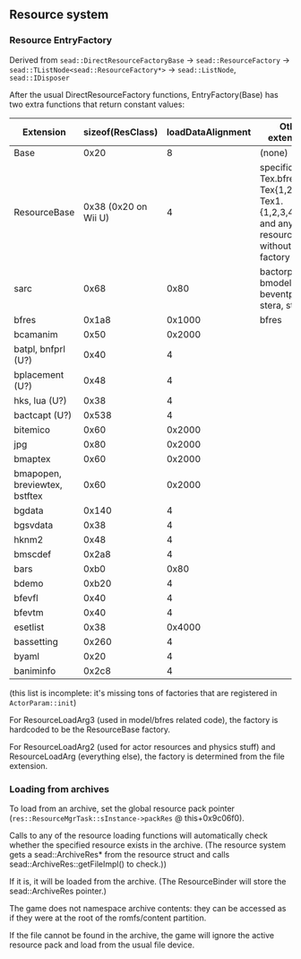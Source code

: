 ## Resource system

### Resource EntryFactory

Derived from `sead::DirectResourceFactoryBase` -> `sead::ResourceFactory` -> `sead::TListNode<sead::ResourceFactory*>` -> `sead::ListNode`, `sead::IDisposer`

After the usual DirectResourceFactory functions, EntryFactory(Base) has two extra functions
that return constant values:

| Extension | sizeof(ResClass) | loadDataAlignment | Other extensions | Multiplier | Constant
| --- | --- | --- | --- | --- | --- |
| Base | 0x20 | 8 | (none) | | |
| ResourceBase | 0x38 (0x20 on Wii U) | 4 | specifically: Tex.bfres, Tex{1,2}.bfres, Tex1.{1,2,3,4}.bfres, and any resource type without its own factory | 1.0 | 0 |
| sarc | 0x68 | 0x80 | bactorpack, bmodelsh, beventpack, stera, stats | | |
| bfres | 0x1a8 | 0x1000 | bfres| | |
| bcamanim | 0x50 | 0x2000 | | | |
| batpl, bnfprl (U?) | 0x40 | 4 | | | |
| bplacement (U?) | 0x48 | 4 | | | |
| hks, lua (U?) | 0x38 | 4 | | | |
| bactcapt (U?) | 0x538 | 4 | | | |
| bitemico | 0x60 | 0x2000 | | | |
| jpg | 0x80 | 0x2000 | | | |
| bmaptex | 0x60 | 0x2000 | | | |
| bmapopen, breviewtex, bstftex | 0x60 | 0x2000 | | | |
| bgdata | 0x140 | 4 | | | |
| bgsvdata | 0x38 | 4 | | | |
| hknm2 | 0x48 | 4 | | | |
| bmscdef | 0x2a8 | 4 | | | |
| bars | 0xb0 | 0x80 | | | |
| bdemo | 0xb20 | 4 | | | |
| bfevfl | 0x40 | 4 | | | |
| bfevtm | 0x40 | 4 | | | |
| esetlist | 0x38 | 0x4000 | | |
| bassetting | 0x260 | 4 | | | |
| byaml | 0x20 | 4 | | | |
| baniminfo | 0x2c8 | 4 | | | |

(this list is incomplete: it's missing tons of factories that are registered in `ActorParam::init`)

For ResourceLoadArg3 (used in model/bfres related code), the factory is hardcoded to be the ResourceBase factory.

For ResourceLoadArg2 (used for actor resources and physics stuff) and ResourceLoadArg (everything else), the factory is determined from the file extension.


### Loading from archives

To load from an archive, set the global resource pack pointer
(`res::ResourceMgrTask::sInstance->packRes` @ this+0x9c06f0).

Calls to any of the resource loading functions will automatically check whether the
specified resource exists in the archive. (The resource system gets a sead::ArchiveRes*
from the resource struct and calls sead::ArchiveRes::getFileImpl() to check.))

If it is, it will be loaded from the archive. (The ResourceBinder will store
the sead::ArchiveRes pointer.)

The game does not namespace archive contents: they can be accessed as if they were at the
root of the romfs/content partition.

If the file cannot be found in the archive, the game will ignore the active resource pack
and load from the usual file device.
